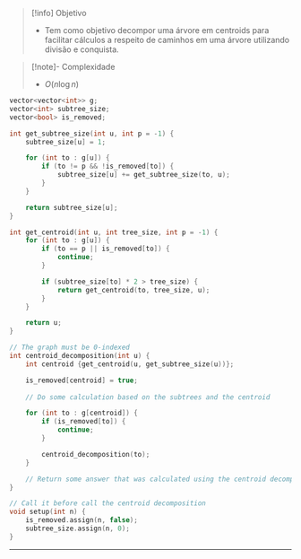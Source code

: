 > [!info] Objetivo
> - Tem como objetivo decompor uma árvore em centroids para facilitar cálculos a respeito de caminhos em uma árvore utilizando divisão e conquista.

> [!note]- Complexidade
> - $O(n \log n)$

```cpp
vector<vector<int>> g;
vector<int> subtree_size;
vector<bool> is_removed;

int get_subtree_size(int u, int p = -1) {
    subtree_size[u] = 1;

    for (int to : g[u]) {
        if (to != p && !is_removed[to]) {
            subtree_size[u] += get_subtree_size(to, u);
        }
    }

    return subtree_size[u];
}

int get_centroid(int u, int tree_size, int p = -1) {
    for (int to : g[u]) {
		if (to == p || is_removed[to]) {
            continue;
        }

        if (subtree_size[to] * 2 > tree_size) {
			return get_centroid(to, tree_size, u);
        }
    }

    return u;
}

// The graph must be 0-indexed
int centroid_decomposition(int u) {
    int centroid {get_centroid(u, get_subtree_size(u))};

    is_removed[centroid] = true;
    
    // Do some calculation based on the subtrees and the centroid

    for (int to : g[centroid]) {
        if (is_removed[to]) {
            continue;
        }

        centroid_decomposition(to);
    }

	// Return some answer that was calculated using the centroid decomposition
}

// Call it before call the centroid decomposition
void setup(int n) {
	is_removed.assign(n, false);
	subtree_size.assign(n, 0);
}
```

---